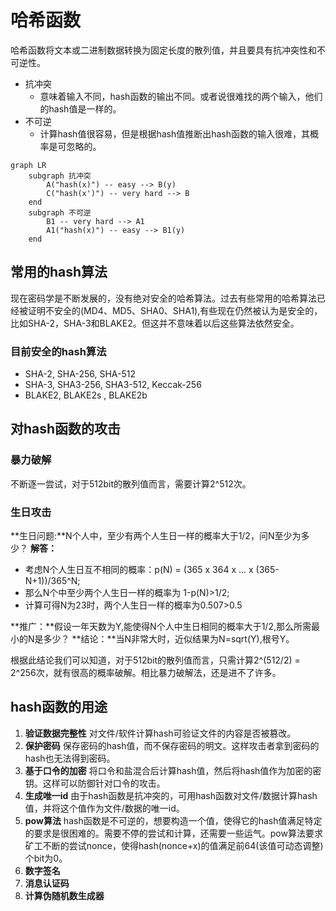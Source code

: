 # 哈希函数

哈希函数将文本或二进制数据转换为固定长度的散列值，并且要具有抗冲突性和不可逆性。
- 抗冲突
  - 意味着输入不同，hash函数的输出不同。或者说很难找的两个输入，他们的hash值是一样的。
- 不可逆
  - 计算hash值很容易，但是根据hash值推断出hash函数的输入很难，其概率是可忽略的。
<!-- more -->
```mermaid
graph LR
    subgraph 抗冲突
        A("hash(x)") -- easy --> B(y)
        C("hash(x')") -- very hard --> B
    end
    subgraph 不可逆
        B1 -- very hard --> A1
        A1("hash(x)") -- easy --> B1(y)
    end    
```

## 常用的hash算法
现在密码学是不断发展的，没有绝对安全的哈希算法。过去有些常用的哈希算法已经被证明不安全的(MD4、MD5、SHA0、SHA1),有些现在仍然被认为是安全的，比如SHA-2，SHA-3和BLAKE2。但这并不意味着以后这些算法依然安全。
### 目前安全的hash算法
- SHA-2, SHA-256, SHA-512
- SHA-3, SHA3-256, SHA3-512, Keccak-256
- BLAKE2, BLAKE2s , BLAKE2b
## 对hash函数的攻击

### 暴力破解
不断逐一尝试，对于512bit的散列值而言，需要计算2^512次。

### 生日攻击
**生日问题:**N个人中，至少有两个人生日一样的概率大于1/2，问N至少为多少？
**解答：**
- 考虑N个人生日互不相同的概率：p(N) = (365 x 364 x ... x (365-N+1))/365^N;
- 那么N个中至少两个人生日一样的概率为 1-p(N)>1/2;
- 计算可得N为23时，两个人生日一样的概率为0.507>0.5

**推广：**假设一年天数为Y,能使得N个人中生日相同的概率大于1/2,那么所需最小的N是多少？
**结论：**当N非常大时，近似结果为N=sqrt(Y),根号Y。

根据此结论我们可以知道，对于512bit的散列值而言，只需计算2^(512/2) = 2^256次，就有很高的概率破解。相比暴力破解法，还是进不了许多。

## hash函数的用途

1. **验证数据完整性**
   对文件/软件计算hash可验证文件的内容是否被篡改。
2. **保护密码**
   保存密码的hash值，而不保存密码的明文。这样攻击者拿到密码的hash也无法得到密码。
3. **基于口令的加密**
   将口令和盐混合后计算hash值，然后将hash值作为加密的密钥。这样可以防御针对口令的攻击。
4. **生成唯一id**
   由于hash函数是抗冲突的，可用hash函数对文件/数据计算hash值，并将这个值作为文件/数据的唯一id。
5. **pow算法**
   hash函数是不可逆的，想要构造一个值，使得它的hash值满足特定的要求是很困难的。需要不停的尝试和计算，还需要一些运气。pow算法要求矿工不断的尝试nonce，使得hash(nonce+x)的值满足前64(该值可动态调整)个bit为0。
6. **数字签名**
7. **消息认证码**
8. **计算伪随机数生成器**
   



